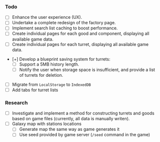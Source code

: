 ### Todo
- [ ] Enhance the user experience (UX).
- [ ] Undertake a complete redesign of the factory page.
- [ ] Implement search list caching to boost performance.
- [ ] Create individual pages for each good and component, displaying all available game data.
- [ ] Create individual pages for each turret, displaying all available game data.
- [+] Develop a blueprint saving system for turrets:
   - [ ] Support a 5MB history length.
   - [ ] Notify the user when storage space is insufficient, and provide a list of turrets for deletion.
- [ ] Migrate from `LocalStorage` to `IndexedDB`
- [ ] Add tabs for turret lists

### Research
- [ ] Investigate and implement a method for constructing turrets and goods based on game files (currently, all data is manually writen).
- [ ] Galaxy map with stations locations
    - [ ] Generate map the same way as game generates it
    - [ ] Use seed provided by game server (`/seed` command in the game)